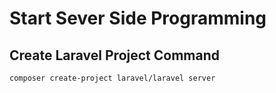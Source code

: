 # Start Sever Side Programming
## Create Laravel Project Command
```bash
composer create-project laravel/laravel server
```
